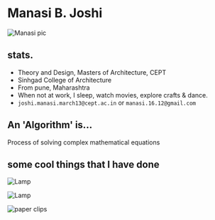 # Manasi B. Joshi
![Manasi pic]( https://drive.google.com/a/cept.ac.in/?usp=folder#folders/0B3JLkNePfwwaakdZNnI1cWI3UDA)

## stats.

* Theory and Design, Masters of Architecture, CEPT
* Sinhgad College of Architecture
* From pune, Maharashtra
* When not at work, I sleep, watch movies, explore crafts & dance.
* ```joshi.manasi.march13@cept.ac.in``` or ```manasi.16.12@gmail.com```

## An 'Algorithm' is...

Process of solving complex mathematical equations 

## some cool things that I have done

![Lamp]( https://drive.google.com/a/cept.ac.in/?usp=folder#folders/0B3JLkNePfwwaakdZNnI1cWI3UDA)

![Lamp]( https://drive.google.com/a/cept.ac.in/?usp=folder#folders/0B3JLkNePfwwaakdZNnI1cWI3UDA)

![paper clips]( https://drive.google.com/a/cept.ac.in/?usp=folder#folders/0B3JLkNePfwwaakdZNnI1cWI3UDA)

